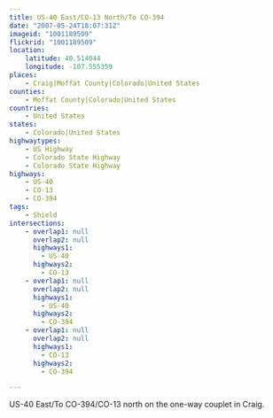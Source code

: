 ```yaml
---
title: US-40 East/CO-13 North/To CO-394
date: "2007-05-24T18:07:31Z"
imageid: "1001189509"
flickrid: "1001189509"
location:
    latitude: 40.514044
    longitude: -107.555359
places:
    - Craig|Moffat County|Colorado|United States
counties:
    - Moffat County|Colorado|United States
countries:
    - United States
states:
    - Colorado|United States
highwaytypes:
    - US Highway
    - Colorado State Highway
    - Colorado State Highway
highways:
    - US-40
    - CO-13
    - CO-394
tags:
    - Shield
intersections:
    - overlap1: null
      overlap2: null
      highways1:
        - US-40
      highways2:
        - CO-13
    - overlap1: null
      overlap2: null
      highways1:
        - US-40
      highways2:
        - CO-394
    - overlap1: null
      overlap2: null
      highways1:
        - CO-13
      highways2:
        - CO-394

---
```

US-40 East/To CO-394/CO-13 north on the one-way couplet in Craig.